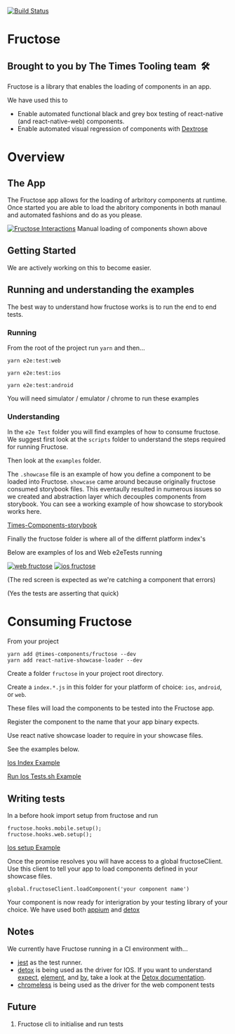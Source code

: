 
[![Build Status](https://www.bitrise.io/app/3038aa161f140118/status.svg?token=xtX-Hi2JSI7S3zQIGHI0EQ&branch=master)](https://www.bitrise.io/app/3038aa161f140118)
# Fructose
## Brought to you by The Times Tooling team  🛠

Fructose is a library that enables the loading of components in an app.

We have used this to 

 - Enable automated functional black and grey box testing of react-native (and react-native-web) components. 
 - Enable automated visual regression of components with [Dextrose]

# Overview

## The App

The Fructose app allows for the loading of arbritory components at runtime. Once started you are able to load the abritory components in both manaul and automated fashions and do as you please.


[![Fructose Interactions](https://imgur.com/VJR5Tbz)](https://imgur.com/VJR5Tbz)
Manual loading of components shown above


## Getting Started

We are actively working on this to become easier. 


## Running and understanding the examples

The best way to understand how fructose works is to run the end to end tests.


### Running
From the root of the project run `yarn` and then...

`yarn e2e:test:web`

`yarn e2e:test:ios`

`yarn e2e:test:android`


You will need simulator / emulator / chrome to run these examples
### Understanding

In the `e2e Test` folder you will find examples of how to consume fructose.
We suggest first look at the `scripts` folder to understand the steps required for running Fructose.

Then look at the `examples` folder. 

The `.showcase` file is an example of how you define a component to be loaded into Fructose.
`showcase` came around because originally fructose consumed storybook files. This eventaully resulted in numerous issues so we created and abstraction layer which decouples components from storybook.
You can see a working example of how showcase to storybook works here.

[Times-Components-storybook]


Finally the fructose folder is where all of the differnt platform index's


Below are examples of Ios and Web e2eTests running

[![web fructose](https://imgur.com/Kp75645)](https://imgur.com/Kp75645)
[![ios fructose](https://imgur.com/66zjgr8)](https://imgur.com/66zjgr8)

(The red screen is expected as we're catching a component that errors)

(Yes the tests are asserting that quick)

# Consuming Fructose


From your project

```
yarn add @times-components/fructose --dev
yarn add react-native-showcase-loader --dev
```


Create a folder `fructose` in your project root directory.

Create a `index.*.js` in this folder for your platform of choice: `ios`, `android`, or `web`.

These files will load the components to be tested into the Fructose app.

Register the component to the name that your app binary expects. 

Use react native showcase loader to require in your showcase files.

See the examples below.

[Ios Index Example](e2eTests/fructose/index.ios.js)

[Run Ios Tests.sh Example](e2eTests/scripts/ios-tests.sh)

## Writing tests


In a before hook import setup from fructose and run 

```
fructose.hooks.mobile.setup();
fructose.hooks.web.setup();
```

[Ios setup Example](e2eTests/fructose/setup.native.js)



Once the promise resolves you will have access to a global fructoseClient. Use this client to tell your app to load components defined in your showcase files.

```
global.fructoseClient.loadComponent('your component name')
```

Your component is now ready for interigration by your testing library of your choice.
We have used both [appium] and [detox] 


## Notes 

We currently have Fructose running in a CI environment with...
- [jest] as the test runner.
- [detox] is being used as the driver for IOS.
    If you want to understand [expect][expect], [element][actions], and [by][matchers], take a look at the [Detox documentation][detox-docs].
- [chromeless] is being used as the driver for the web component tests



## Future
  
  1. Fructose cli to initialise and run tests
  
[jest]: https://facebook.github.io/jest
[chromeless]: https://github.com/graphcool/chromeless
[detox]: https://github.com/wix/detox
[detox-docs]: https://github.com/wix/detox/blob/master/docs/README.md
[matchers]: https://github.com/wix/detox/blob/master/docs/APIRef.Matchers.md
[actions]: https://github.com/wix/detox/blob/master/docs/APIRef.ActionsOnElement.md
[expect]: https://github.com/wix/detox/blob/master/docs/APIRef.Expect.md
[appium]: http://appium.io/
[times-components-storybook]: https://github.com/newsuk/times-components/tree/master/packages/storybook
[Dextrose]: https://github.com/newsuk/dextrose

